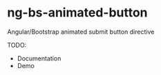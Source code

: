 ng-bs-animated-button
=====================

Angular/Bootstrap animated submit button directive


TODO:

- Documentation
- Demo
